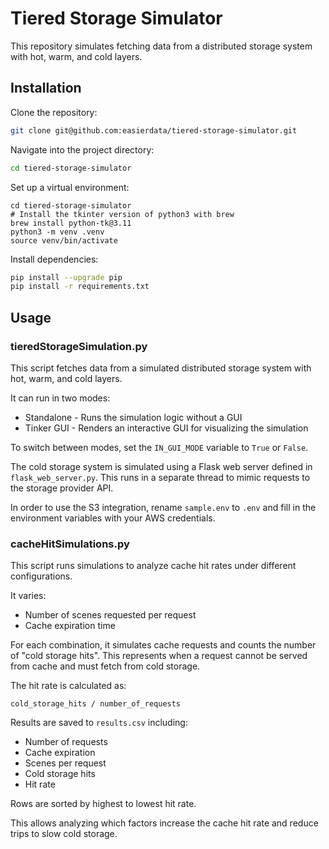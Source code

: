 # Tiered Storage Simulator

This repository simulates fetching data from a distributed storage system with hot, warm, and cold layers.

## Installation

Clone the repository:

```bash
git clone git@github.com:easierdata/tiered-storage-simulator.git
```

Navigate into the project directory:

```bash
cd tiered-storage-simulator
```

Set up a virtual environment:

```shell
cd tiered-storage-simulator
# Install the tkinter version of python3 with brew
brew install python-tk@3.11
python3 -m venv .venv
source venv/bin/activate
```

Install dependencies:

```bash
pip install --upgrade pip
pip install -r requirements.txt
```

## Usage

### tieredStorageSimulation.py

This script fetches data from a simulated distributed storage system with hot, warm, and cold layers.

It can run in two modes:

- Standalone - Runs the simulation logic without a GUI
- Tinker GUI - Renders an interactive GUI for visualizing the simulation

To switch between modes, set the `IN_GUI_MODE` variable to `True` or `False`.

The cold storage system is simulated using a Flask web server defined in `flask_web_server.py`. This runs in a separate thread to mimic requests to the storage provider API.

In order to use the S3 integration, rename `sample.env` to `.env` and fill in the environment variables with your AWS credentials.

### cacheHitSimulations.py

This script runs simulations to analyze cache hit rates under different configurations.

It varies:

- Number of scenes requested per request
- Cache expiration time

For each combination, it simulates cache requests and counts the number of "cold storage hits". This represents when a request cannot be served from cache and must fetch from cold storage.

The hit rate is calculated as:

```
cold_storage_hits / number_of_requests
```

Results are saved to `results.csv` including:

- Number of requests
- Cache expiration
- Scenes per request
- Cold storage hits
- Hit rate

Rows are sorted by highest to lowest hit rate.

This allows analyzing which factors increase the cache hit rate and reduce trips to slow cold storage.
